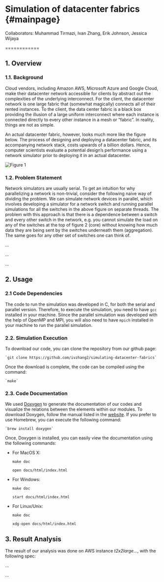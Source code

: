# Simulation of datacenter fabrics {#mainpage}

Collaborators: Muhammad Tirmazi, Ivan Zhang, Erik Johnson, Jessica Wijaya

============

## 1. Overview

### 1.1. Background 

Cloud vendors, including Amazon AWS, Microsoft Azure and Google Cloud, make their datacenter network accessible for clients by abstract out the complexities of the underlying interconnect. For the client, the datacenter network is one large fabric that (somewhat magically) connects all of their rented instances. To the client, the data center fabric is a black box providing the illusion of a large uniform interconnect where each instance is connected directly to every
other instance in a mesh or “fabric”. In reality, things are not as simple.

An actual datacenter fabric, however, looks much more like the figure below. The process
of designing and deploying a datacenter fabric, and its accompanying network
stack, costs upwards of a billion dollars. Hence, computer scientists evaluate a
potential design’s performance using a network simulator prior to deploying it
in an actual datacenter.

![Figure 1](../../fat_topology.jpeg)

### 1.2. Problem Statement

Network simulators are usually serial. To get an intuition for why parallelizing a network is non-trivial, consider the following naive way of dividing the problem. We can simulate network devices in parallel, which involves developing a simulator for a network switch and running parallel simulations for all the switches in the above figure on separate threads. The problem with this approach is that there is a dependence between a switch and every other switch in the
network, e.g. you cannot simulate the load on any of the switches at the top of figure 2 (core) without knowing how much data they are being sent by the switches underneath them (aggregation). The same goes for any other set of switches one can think of.

...

...

...


## 2. Usage

### 2.1 Code Dependencies

The code to run the simulation was developed in C, for both the serial and parallel version. Therefore, to execute the simulation, you need to have `gcc` installed in your machine. Siince the parallel simulation was developed with the help of OpenMP and MPI, you will also need to have `mpich` installed in your machine to run the parallel simulation.

### 2.2. Simulation Execution

To download our code, you can clone the repository from our github page:

	`git clone https://github.com/ivzhang2/simulating-datacenter-fabrics`


Once the download is complete, the code can be compiled using the command:

	`make`



### 2.3. Code Documentation

We used [Doxygen](http://www.doxygen.nl/index.html) to generate the documentation of our codes and visualize the relations between the elements within our modules. To download Doxygen, follow the manual listed in the [website](http://www.doxygen.nl/download.html). If you prefer to use Homebrew, you can execute the following command:

	`brew install doxygen`

Once, Doxygen is installed, you can easily view the documentation using the following commands:

- For MacOS X:

	`make doc`

	`open docs/html/index.html`
		

- For Windows:

	`make doc`

	`start docs/html/index.html`

- For Linux/Unix:

	`make doc`

	`xdg-open docs/html/index.html`


## 3. Result Analysis 

The result of our analysis was done on AWS instance *t2x2large...*, with the following spec:

...

...
